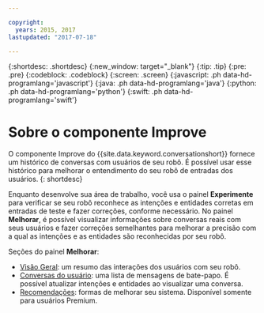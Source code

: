 ```yaml
---

copyright:
  years: 2015, 2017
lastupdated: "2017-07-18"

---
```


{:shortdesc: .shortdesc}
{:new_window: target="_blank"}
{:tip: .tip}
{:pre: .pre}
{:codeblock: .codeblock}
{:screen: .screen}
{:javascript: .ph data-hd-programlang='javascript'}
{:java: .ph data-hd-programlang='java'}
{:python: .ph data-hd-programlang='python'}
{:swift: .ph data-hd-programlang='swift'}

# Sobre o componente Improve

O componente Improve do {{site.data.keyword.conversationshort}} fornece um histórico de conversas com usuários de seu robô. É possível usar esse histórico para melhorar o entendimento do seu robô de entradas dos usuários.
{: shortdesc}

Enquanto desenvolve sua área de trabalho, você usa o painel **Experimente** para verificar se seu robô reconhece as intenções e entidades corretas em entradas de teste e fazer correções, conforme necessário. No painel **Melhorar**, é possível visualizar informações sobre conversas reais com seus usuários e fazer correções semelhantes para melhorar a precisão com a qual as intenções e as entidades são reconhecidas por seu robô.

Seções do painel **Melhorar**:

- [Visão Geral](logs_oview.html): um resumo das interações dos usuários com seu robô.
- [Conversas do usuário](logs_convo.html): uma lista de mensagens de bate-papo. É possível atualizar intenções e entidades ao visualizar uma conversa.
- [Recomendações](logs_recommend.html): formas de melhorar seu sistema. Disponível somente para usuários Premium.
